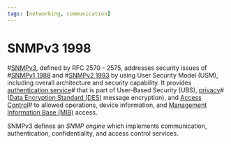 ```yaml
---
tags: [networking, communication]
---
```


# SNMPv3 1998

#[SNMPv3](202212211531.md), defined by RFC 2570 - 2575, addresses security
issues of #[SNMPv1 1988](202212212140.md) and #[SNMPv2 1993](202212212148.md) by
using User Security Model (USM), including overall architecture and security
capability. It provides [authentication service](202210040915.md)# that is part of
User-Based Security (UBS), [privacy](202210022150.md)# ([Data Encryption Standard (DES)](202209012203.md)
message encryption), and [Access Control](202210022203.md)# to
allowed operations, device information, and [Management Information Base (MIB)](202212211528.md)
access.

SNMPv3 defines an *SNMP engine* which implements communication, authentication,
confidentiality, and access control services.
